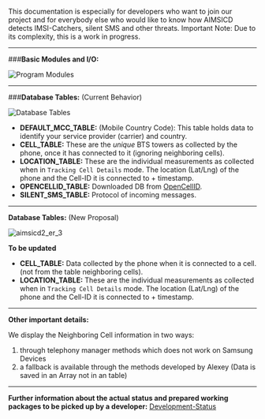 This documentation is especially for developers who want to join our project and for everybody else who would like to know how AIMSICD detects IMSI-Catchers, silent SMS and other threats. Important Note: Due to its complexity, this is a work in progress.

***

###**Basic Modules and I/O:**

![Program Modules](https://github.com/SecUpwN/Android-IMSI-Catcher-Detector/blob/master/DOCUMENTATION/Program_Modules.png)

---

###**Database Tables:** (Current Behavior)

![Database Tables](https://github.com/SecUpwN/Android-IMSI-Catcher-Detector/blob/master/DOCUMENTATION/aimsicd_myCellInfo_ER_2.png)
* **DEFAULT_MCC_TABLE:** (Mobile Country Code): This table holds data to identify your service provider (carrier) and country.
* **CELL_TABLE:** These are the *unique* BTS towers as collected by the phone, once it has connected to it (ignoring neighboring cells).
* **LOCATION_TABLE:** These are the individual measurements as collected when in `Tracking Cell Details` mode. The location (Lat/Lng) of the phone and the Cell-ID it is connected to + timestamp.
* **OPENCELLID_TABLE:** Downloaded DB from [OpenCellID](http://opencellid.org/).
* **SILENT_SMS_TABLE:** Protocol of incoming messages.

---

**Database Tables:** (New Proposal)

![aimsicd2_er_3](https://cloud.githubusercontent.com/assets/194392/5464876/13483c7e-8597-11e4-8294-c0ab739e1f7a.png)



**To be updated** 

* **CELL_TABLE:** Data collected by the phone when it is connected to a cell. (not from the table neighboring cells).
* **LOCATION_TABLE:** These are the individual measurements as collected when in `Tracking Cell Details` mode. The location (Lat/Lng) of the phone and the Cell-ID it is connected to + timestamp.

***


**Other important details:** 

We display the Neighboring Cell information in two ways:   
1. through telephony manager methods which does not work on Samsung Devices   
2. a fallback is available through the methods developed by Alexey
(Data is saved in an Array not in an table)

***


**Further information about the actual status and prepared working packages to be picked up by a developer:**
[Development-Status](https://github.com/SecUpwN/Android-IMSI-Catcher-Detector/wiki/Development-Status)

